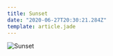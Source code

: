 ```yaml
---
title: Sunset
date: "2020-06-27T20:30:21.284Z"
template: article.jade
---
```


![Sunset](2020-06-27_20-49-34.gif)


